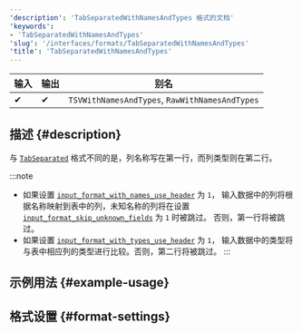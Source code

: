 ```yaml
---
'description': 'TabSeparatedWithNamesAndTypes 格式的文档'
'keywords':
- 'TabSeparatedWithNamesAndTypes'
'slug': '/interfaces/formats/TabSeparatedWithNamesAndTypes'
'title': 'TabSeparatedWithNamesAndTypes'
---
```




| 输入 | 输出 | 别名                                          |
|-------|--------|------------------------------------------------|
|     ✔    |     ✔     | `TSVWithNamesAndTypes`, `RawWithNamesAndTypes` |

## 描述 {#description}

与 [`TabSeparated`](./TabSeparated.md) 格式不同的是，列名称写在第一行，而列类型则在第二行。

:::note
- 如果设置 [`input_format_with_names_use_header`](../../../operations/settings/settings-formats.md/#input_format_with_names_use_header) 为 `1`，
输入数据中的列将根据名称映射到表中的列，未知名称的列将在设置 [`input_format_skip_unknown_fields`](../../../operations/settings/settings-formats.md/#input_format_skip_unknown_fields) 为 `1` 时被跳过。
否则，第一行将被跳过。
- 如果设置 [`input_format_with_types_use_header`](../../../operations/settings/settings-formats.md/#input_format_with_types_use_header) 为 `1`，
输入数据中的类型将与表中相应列的类型进行比较。否则，第二行将被跳过。
:::

## 示例用法 {#example-usage}

## 格式设置 {#format-settings}
